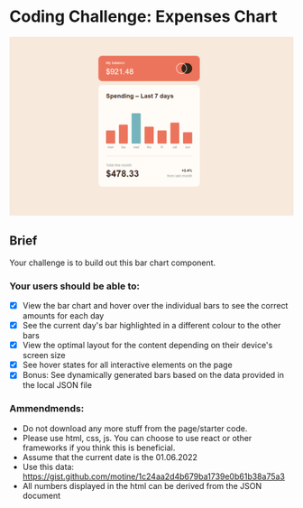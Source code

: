 # Coding Challenge: Expenses Chart

![Desktop version of the app](/assets/images/screenshot_desktop.png)

## Brief
Your challenge is to build out this bar chart component. 

### Your users should be able to:

- [x] View the bar chart and hover over the individual bars to see the correct amounts for each day
- [x] See the current day's bar highlighted in a different colour to the other bars
- [x] View the optimal layout for the content depending on their device's screen size
- [x] See hover states for all interactive elements on the page
- [x] Bonus: See dynamically generated bars based on the data provided in the local JSON file

### Ammendmends:
- Do not download any more stuff from the page/starter code.
- Please use html, css, js. You can choose to use react or other frameworks if you think this is beneficial.
- Assume that the current date is the 01.06.2022
- Use this data: https://gist.github.com/motine/1c24aa2d4b679ba1739e0b61b38a75a3
- All numbers displayed in the html can be derived from the JSON document


